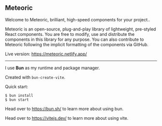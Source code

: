 ## Meteoric

Welcome to Meteoric, brilliant, high-speed components for your project..

Meteoric is an open-source, plug-and-play library of lightweight, pre-styled React components. You are free to
modify, use and distribute the components in this library for any purpose. You can also contribute to Meteoric
following the implicit formatting of the components via GitHub.

Live version: https://meteoric.netlify.app/

---

I use **Bun** as my runtime and package manager.

Created with `bun-create-vite`.

Quick start:

```
$ bun install
$ bun start
```

Head over to https://bun.sh/ to learn more about using bun.

Head over to https://vitejs.dev/ to learn more about using vite.
